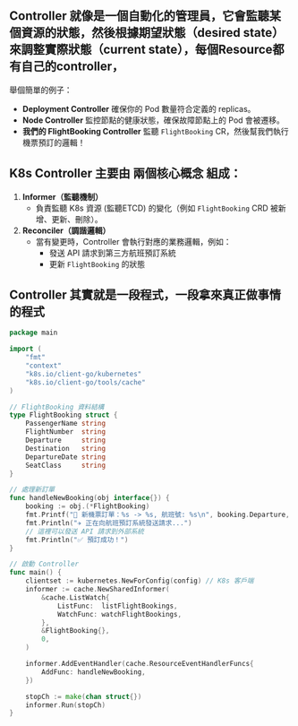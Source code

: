 ## Controller 就像是一個自動化的管理員，它會監聽某個資源的狀態，然後根據期望狀態（desired state）來調整實際狀態（current state），每個Resource都有自己的controller，

舉個簡單的例子：

- **Deployment Controller** 確保你的 Pod 數量符合定義的 replicas。
- **Node Controller** 監控節點的健康狀態，確保故障節點上的 Pod 會被遷移。
- **我們的 FlightBooking Controller** 監聽 `FlightBooking` CR，然後幫我們執行機票預訂的邏輯！


## K8s Controller 主要由 **兩個核心概念** 組成：

1. **Informer（監聽機制）**
    - 負責監聽 K8s 資源 (監聽ETCD) 的變化（例如 `FlightBooking` CRD 被新增、更新、刪除）。
2. **Reconciler（調諧邏輯）**
    - 當有變更時，Controller 會執行對應的業務邏輯，例如：
        - 發送 API 請求到第三方航班預訂系統
        - 更新 `FlightBooking` 的狀態

## Controller 其實就是一段程式，一段拿來真正做事情的程式
```go
package main

import (
    "fmt"
    "context"
    "k8s.io/client-go/kubernetes"
    "k8s.io/client-go/tools/cache"
)

// FlightBooking 資料結構
type FlightBooking struct {
    PassengerName string
    FlightNumber  string
    Departure     string
    Destination   string
    DepartureDate string
    SeatClass     string
}

// 處理新訂單
func handleNewBooking(obj interface{}) {
    booking := obj.(*FlightBooking)
    fmt.Printf("📌 新機票訂單：%s -> %s, 航班號: %s\n", booking.Departure, booking.Destination, booking.FlightNumber)
    fmt.Println("✈️ 正在向航班預訂系統發送請求...")
    // 這裡可以發送 API 請求到外部系統
    fmt.Println("✅ 預訂成功！")
}

// 啟動 Controller
func main() {
    clientset := kubernetes.NewForConfig(config) // K8s 客戶端
    informer := cache.NewSharedInformer(
        &cache.ListWatch{
            ListFunc:  listFlightBookings,
            WatchFunc: watchFlightBookings,
        },
        &FlightBooking{},
        0,
    )

    informer.AddEventHandler(cache.ResourceEventHandlerFuncs{
        AddFunc: handleNewBooking,
    })

    stopCh := make(chan struct{})
    informer.Run(stopCh)
}

```